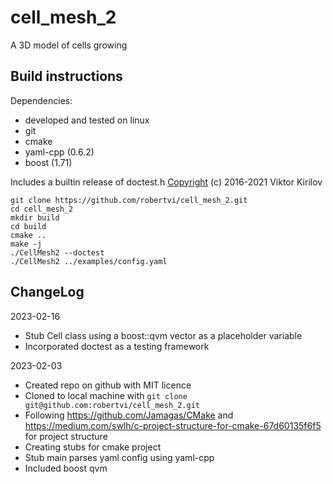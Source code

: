 # cell_mesh_2
A 3D model of cells growing

## Build instructions
Dependencies:
- developed and tested on linux
- git
- cmake
- yaml-cpp (0.6.2)
- boost (1.71)

Includes a builtin release of doctest.h [Copyright](https://github.com/doctest/doctest/blob/master/LICENSE.txt) (c) 2016-2021 Viktor Kirilov 

```
git clone https://github.com/robertvi/cell_mesh_2.git
cd cell_mesh_2
mkdir build
cd build
cmake ..
make -j
./CellMesh2 --doctest
./CellMesh2 ../examples/config.yaml
```

## ChangeLog
2023-02-16
- Stub Cell class using a boost::qvm vector as a placeholder variable
- Incorporated doctest as a testing framework

2023-02-03
- Created repo on github with MIT licence
- Cloned to local machine with `git clone git@github.com:robertvi/cell_mesh_2.git`
- Following https://github.com/Jamagas/CMake and https://medium.com/swlh/c-project-structure-for-cmake-67d60135f6f5 for project structure
- Creating stubs for cmake project
- Stub main parses yaml config using yaml-cpp
- Included boost qvm

